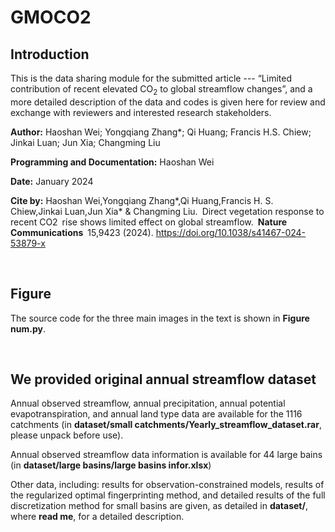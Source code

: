 # GMOCO2

## Introduction
This is the data sharing module for the submitted article --- “Limited contribution of recent elevated CO<sub>2</sub> to global streamflow changes”, and a more detailed description of the data and codes is given here for review and exchange with reviewers and interested research stakeholders. 

**Author:** Haoshan Wei; Yongqiang Zhang*; Qi Huang; Francis H.S. Chiew; Jinkai Luan; Jun Xia; Changming Liu

**Programming and Documentation:** Haoshan Wei

**Date:** January 2024

**Cite by:** Haoshan Wei,Yongqiang Zhang*,Qi Huang,Francis H. S. Chiew,Jinkai Luan,Jun Xia* & Changming Liu. Direct vegetation response to recent CO2 rise shows limited effect on global streamflow. **Nature Communications** 15,9423 (2024). https://doi.org/10.1038/s41467-024-53879-x

<br/>

## Figure

The source code for the three main images in the text is shown in  **Figure num.py**.

<br/>

## We provided original annual streamflow dataset

Annual observed streamflow, annual precipitation, annual potential evapotranspiration, and annual land type data are available for the 1116 catchments (in **dataset/small catchments/Yearly_streamflow_dataset.rar**, please unpack before use).

Annual observed streamflow data information is available for 44 large bains (in **dataset/large basins/large basins infor.xlsx**)

Other data, including: results for observation-constrained models, results of the regularized optimal fingerprinting method, and detailed results of the full discretization method for small basins are given, as detailed in **dataset/**, where **read me**, for a detailed description.
